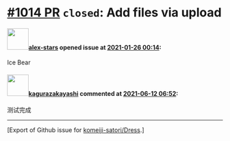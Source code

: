 # [\#1014 PR](https://github.com/komeiji-satori/Dress/pull/1014) `closed`: Add files via upload

#### <img src="https://avatars.githubusercontent.com/u/51815234?v=4" width="50">[alex-stars](https://github.com/alex-stars) opened issue at [2021-01-26 00:14](https://github.com/komeiji-satori/Dress/pull/1014):

Ice Bear

#### <img src="https://avatars.githubusercontent.com/u/2824841?u=b6e28fbc3f5ac12daf4b9a169194996ca20b57fb&v=4" width="50">[kagurazakayashi](https://github.com/kagurazakayashi) commented at [2021-06-12 06:52](https://github.com/komeiji-satori/Dress/pull/1014#issuecomment-860010367):

测试完成


-------------------------------------------------------------------------------



[Export of Github issue for [komeiji-satori/Dress](https://github.com/komeiji-satori/Dress).]

